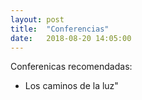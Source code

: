 ```yaml
---
layout: post
title:  "Conferencias"
date:   2018-08-20 14:05:00
---
```


Conferenicas recomendadas:

* Los caminos de la luz" 
